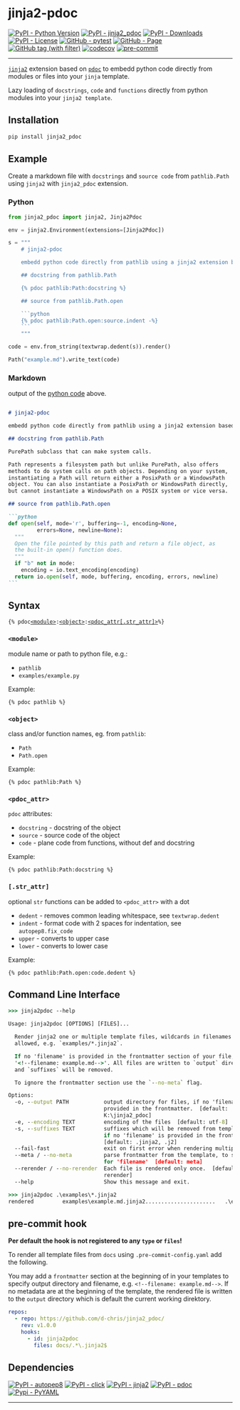 # jinja2-pdoc

[![PyPI - Python Version](https://img.shields.io/pypi/pyversions/jinja2_pdoc)](https://pypi.org/project/jinja2_pdoc/)
[![PyPI - jinja2_pdoc](https://img.shields.io/pypi/v/jinja2_pdoc)](https://pypi.org/project/jinja2_pdoc/)
[![PyPI - Downloads](https://img.shields.io/pypi/dm/jinja2_pdoc)](https://pypi.org/project/jinja2_pdoc/)
[![PyPI - License](https://img.shields.io/pypi/l/jinja2_pdoc)](https://raw.githubusercontent.com/d-chris/jinja2_pdoc/main/LICENSE)
[![GitHub - pytest](https://img.shields.io/github/actions/workflow/status/d-chris/jinja2_pdoc/pytest.yml?logo=github&label=pytest)](https://github.com/d-chris/jinja2_pdoc/actions/workflows/pytest.yml)
[![GitHub - Page](https://img.shields.io/website?url=https%3A%2F%2Fd-chris.github.io%2Fjinja2_pdoc%2F&up_message=pdoc&logo=github&label=documentation)](https://d-chris.github.io/jinja2_pdoc)
[![GitHub tag (with filter)](https://img.shields.io/github/v/tag/d-chris/jinja2_pdoc?logo=github&label=github)](https://github.com/d-chris/jinja2_pdoc)
[![codecov](https://codecov.io/gh/d-chris/jinja2_pdoc/graph/badge.svg?token=19YB50ZL63)](https://codecov.io/gh/d-chris/jinja2_pdoc)
[![pre-commit](https://img.shields.io/badge/pre--commit-enabled-brightgreen?logo=pre-commit)](https://github.com/pre-commit/pre-commit)

---

[`jinja2`](https://www.pypi.org/project/jinja2) extension based on [`pdoc`](https://pypi.org/project/pdoc/) to embedd python code directly from modules or files into your `jinja` template.

Lazy loading of `docstrings`, `code` and `functions` directly from python modules into your `jinja2 template`.

## Installation

```cmd
pip install jinja2_pdoc
```

## Example

Create a markdown file with `docstrings` and `source code` from `pathlib.Path` using `jinja2` with `jinja2_pdoc` extension.

### Python

````python
from jinja2_pdoc import jinja2, Jinja2Pdoc

env = jinja2.Environment(extensions=[Jinja2Pdoc])

s = """
    # jinja2-pdoc

    embedd python code directly from pathlib using a jinja2 extension based on pdoc

    ## docstring from pathlib.Path

    {% pdoc pathlib:Path:docstring %}

    ## source from pathlib.Path.open

    ```python
    {% pdoc pathlib:Path.open:source.indent -%}
    ```
    """

code = env.from_string(textwrap.dedent(s)).render()

Path("example.md").write_text(code)
````

### Markdown

output of the [python code](#python) above.

````markdown

# jinja2-pdoc

embedd python code directly from pathlib using a jinja2 extension based on pdoc

## docstring from pathlib.Path

PurePath subclass that can make system calls.

Path represents a filesystem path but unlike PurePath, also offers
methods to do system calls on path objects. Depending on your system,
instantiating a Path will return either a PosixPath or a WindowsPath
object. You can also instantiate a PosixPath or WindowsPath directly,
but cannot instantiate a WindowsPath on a POSIX system or vice versa.

## source from pathlib.Path.open

```python
def open(self, mode='r', buffering=-1, encoding=None,
         errors=None, newline=None):
  """
  Open the file pointed by this path and return a file object, as
  the built-in open() function does.
  """
  if "b" not in mode:
    encoding = io.text_encoding(encoding)
  return io.open(self, mode, buffering, encoding, errors, newline)
```
````

## Syntax

`{% pdoc`[`<module>`](#module)`:`[`<object>`](#object)`:`[`<pdoc_attr[.str_attr]>`](#pdoc_attr)`%}`

### `<module>`

module name or path to python file, e.g.:

- `pathlib`
- `examples/example.py`

Example:

```jinja2
{% pdoc pathlib %}
```

### `<object>`

class and/or function names, eg. from `pathlib`:

- `Path`
- `Path.open`

Example:

```jinja2
{% pdoc pathlib:Path %}
```

### `<pdoc_attr>`

`pdoc` attributes:

- `docstring` - docstring of the object
- `source` - source code of the object
- `code` - plane code from functions, without def and docstring

Example:

```jinja2
{% pdoc pathlib:Path:docstring %}
```

### `[.str_attr]`

optional `str` functions can be added to `<pdoc_attr>` with a dot

- `dedent` - removes common leading whitespace, see `textwrap.dedent`
- `indent` - format code with 2 spaces for indentation, see `autopep8.fix_code`
- `upper` - converts to upper case
- `lower` - converts to lower case

Example:

```jinja2
{% pdoc pathlib:Path.open:code.dedent %}
```

## Command Line Interface

```cmd
>>> jinja2pdoc --help

Usage: jinja2pdoc [OPTIONS] [FILES]...

  Render jinja2 one or multiple template files, wildcards in filenames are
  allowed, e.g. `examples/*.jinja2`.

  If no 'filename' is provided in the frontmatter section of your file, e.g.
  '<!--filename: example.md-->'. All files are written to `output` directory
  and `suffixes` will be removed.

  To ignore the frontmatter section use the `--no-meta` flag.

Options:
  -o, --output PATH           output directory for files, if no 'filename' is
                              provided in the frontmatter.  [default:
                              K:\jinja2_pdoc]
  -e, --encoding TEXT         encoding of the files  [default: utf-8]
  -s, --suffixes TEXT         suffixes which will be removed from templates,
                              if no 'filename' is provided in the frontmatter
                              [default: .jinja2, .j2]
  --fail-fast                 exit on first error when rendering multiple file
  --meta / --no-meta          parse frontmatter from the template, to search
                              for 'filename'  [default: meta]
  --rerender / --no-rerender  Each file is rendered only once.  [default: no-
                              rerender]
  --help                      Show this message and exit.
```

```cmd
>>> jinja2pdoc .\examples\*.jinja2
rendered         examples\example.md.jinja2......................   .\example.md
```

## pre-commit hook

**Per default the hook is not registered to any `type` or `files`!**

To render all template files from `docs` using `.pre-commit-config.yaml` add the following.

You may add a `frontmatter` section at the beginning of in your templates to specify output directory and filename, e.g. `<!--filename: example.md-->`. If no metadata are at the beginning of the  template, the rendered file is written to the `output` directory which is default the current working direktory.

```yaml
repos:
  - repo: https://github.com/d-chris/jinja2_pdoc/
    rev: v1.0.0
    hooks:
      - id: jinja2pdoc
        files: docs/.*\.jinja2$
```

## Dependencies

[![PyPI - autopep8](https://img.shields.io/pypi/v/autopep8?logo=pypi&logoColor=white&label=autopep8)](https://pypi.org/project/autopep8/)
[![PyPI - click](https://img.shields.io/pypi/v/click?logo=pypi&logoColor=white&label=click)](https://pypi.org/project/click/)
[![PyPI - jinja2](https://img.shields.io/pypi/v/jinja2?logo=jinja&logoColor=white&label=jinja2)](https://pypi.org/project/jinja2/)
[![PyPI - pdoc](https://img.shields.io/pypi/v/pdoc?logo=pypi&logoColor=white&label=pdoc)](https://pypi.org/project/pdoc/)
[![Pypi - PyYAML](https://img.shields.io/pypi/v/PyYAML?logo=pypi&logoColor=white&label=PyYAML)](https://pypi.org/project/PyYAML/)

---

